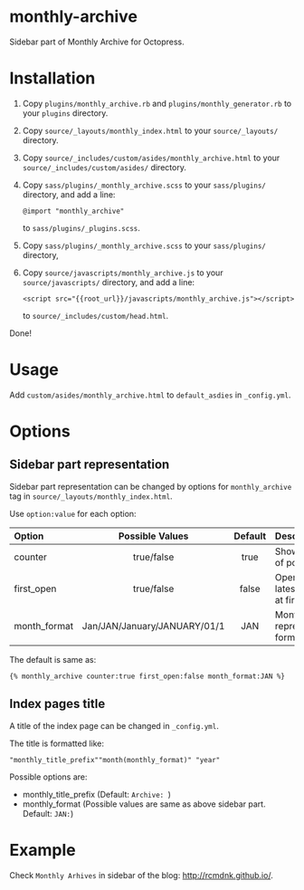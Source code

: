 monthly-archive
===============

Sidebar part of Monthly Archive for Octopress.

# Installation

1. Copy `plugins/monthly_archive.rb` and `plugins/monthly_generator.rb`
   to your `plugins` directory.

1. Copy `source/_layouts/monthly_index.html`
   to your `source/_layouts/` directory.

1. Copy `source/_includes/custom/asides/monthly_archive.html`
   to your `source/_includes/custom/asides/` directory.

1. Copy `sass/plugins/_monthly_archive.scss` to your `sass/plugins/` directory,
   and add a line:

    `@import "monthly_archive"`

   to `sass/plugins/_plugins.scss`.

1. Copy `sass/plugins/_monthly_archive.scss` to your `sass/plugins/` directory,

1. Copy `source/javascripts/monthly_archive.js` to your
   `source/javascripts/` directory,
   and add a line:

    `<script src="{{root_url}}/javascripts/monthly_archive.js"></script>`

   to `source/_includes/custom/head.html`.

Done!

# Usage
Add `custom/asides/monthly_archive.html` to `default_asdies` in `_config.yml`.

# Options

## Sidebar part representation
Sidebar part representation can be changed by options
for `monthly_archive` tag in `source/_layouts/monthly_index.html`.

Use `option:value` for each option:

|Option|Possible Values|Default|Description|
|:-----|:-------------:|:-----:|:----------|
|counter|true/false|true|Show number of posts.|
|first_open|true/false|false|Open the latest year list at first.|
|month_format|Jan/JAN/January/JANUARY/01/1|JAN|Month representation format.|

The default is same as:

    {% monthly_archive counter:true first_open:false month_format:JAN %}

## Index pages title
A title of the index page can be changed in `_config.yml`.

The title is formatted like:

    "monthly_title_prefix""month(monthly_format)" "year"

Possible options are:

* monthly_title_prefix (Default: `Archive: `)
* monthly_format (Possible values are same as above sidebar part. Default: `JAN:`)


# Example
Check `Monthly Arhives` in sidebar of the blog: http://rcmdnk.github.io/.
